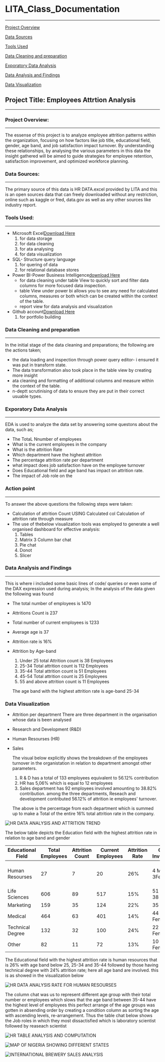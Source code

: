 # LITA_Class_Documentation
---       

[Project Overview](#project-overview)

[Data Sources](#data-sources)

[Tools Used](#tools-used)

[Data Cleaning and preparation](#data-cleaning-and-preparation)

[Exporatory Data Analysis](#exporatory-data-analysis)

[Data Analysis and Findings](#data-analysis-and-findings)

[Data Visualization](#data-visualization)




## Project Title: Employees Attrtion  Analysis
---                          

### Project Overview:
---              
The essense of this project is to analyze employee attrition patterns within the organization, focusing on how factors like job title, educational field, gender, age band, and job satisfaction impact turnover. By understanding these relationships, by analysing the various parameters in this data the insight gathered will be aimed to guide strategies for employee retention, satisfaction improvement, and optimized workforce planning.

### Data Sources:
---       
The primary source of this data is HR DATA.excel provided by LITA and this is an open sources data that can freely downloaded without any restriction, online such as kaggle or fred, data.gov as well as any other sources like industry report.

### Tools Used:
---        
- Microsoft Excel[Download Here](https://www.microsoft.com)
   1. for data storage
   2. for data cleaning
   3. for ata analysing
   4. for data visualization
- SQL- Structure query language
   1.  for quering of data
   2. for relational database stores
- Power BI-Power Business Intelligence[download Here](https://www.microsoft.com)
  - for data cleaning under table View  to quickly sort and filter data columns for more focused data inspection.
  - table View under power bi allows you to see any need for calculated columns, measures or both which can be created within the context of the table.
   - report view for data analysis and visualization
- Github account[Download Here](https://www.github.com)
  1. for portfolio building

### Data Cleaning and preparation
---
In the initial stage of the data cleaning and preparations; the following are the actions taken;
  -  the data loading and inspection through power query editor- i ensured it was put in transform state.
  -  The data transformation also took place in the table view by creating more insight
  -  ata cleaning and formatting of additional columns and measure within the context of the table.
  -  n-deptt scrutinising of data to ensure they are put in their correct usuable types.

### Exporatory Data Analysis
---
 EDA is used to analyze the data set by answering some questons about the data, such as;
  - The TotaL Nnumber of employees
  - What is the current employees in the company
  - What is the attrition Rate
  - Which department have the highest attrition
  - The percentage attrition rate per department
  - what impact does job satisfaction have on the employee turnover
  - Does Educational field and age band has impact on attrition rate.
  - The impact of Job role on the

### Action point
---
To answer the above questions the following steps were taken:
 - Calculation of attrition Count USING Calculated col Calculation of attrition rate through measure
 - The use of thebelow visualization tools was employed to generate a well organised dashboard for effective analysis:
   1. Tables
   2. Matrix
   3  Column bar chat
   4. Pie chat
   5. Donot
   6. Slicer



### Data Analysis and Findings
---
 This is where i included some basic lines of code/ queries or even some of the DAX expression used during analysis;
 In the analysis of the data given the following was found

- The total number of employees is 1470

- Attritions Count  is 237

- Total number of current employees is 1233

- Average age is 37

- Attrition rate is 16%
- Attrition by Age-band
   1. Under 25 total Attrition count is 38 Employees
   2. 25-34 Total attrition count is 112 Employees
   3. 35-44 Total attrition count is 51 Employees
   4. 45-54 Total attrition count is 25 Employees
   5. 55 and above attrition count is 11 Employees
 
   The age band with the highest attrition rate is age-band 25-34
 

### Data Visualization

- Attrition per department
There are three department in the organisation whose data is been analysed 
- Research and Development (R&D)
- Human Resourses (HR)
- Sales
  
  The visual below explicitly shows the breakdown of the employees turnover in the organistation in relation to department amongst other parameters.
  
  1. R & D has a total of 133 employees equivalent to  56.12% contribution
  2. HR has 5,06% which is equal to 12 employees
  3. Sales department has 92 employees involved amounting to  38.82% contribution.
    among the three departments, Reseach and development contributed 56.12% of attrition ie employees' turnover.
     
  The above is the percentage from each department which is summed up to make a Total of the entire 16% total attrition rate in the company.

     


![HR DATA ANALYSIS AND ATTRITION TREND](https://github.com/user-attachments/assets/b003b67c-dffd-4aaf-a497-43b0f16d3412)










The below table depicts the Education field with the highest attrition rate in relation to age band and gender


|Educational Field|Total Employees|Attrition Count|Current Employees|Attrition Rate |Gender Involvement|Age Band        |
|-----------------|---------------|---------------|-----------------|---------------|-------------------|----------------|
|Human Resourses  |27             |7              |20               |26%            |4 Male 3Female     |All except 45years & above|
|Life Sciences    |606            |89             |517              |15%            |51 male & 38 Female| All            |
|Marketing        |159            |35             |124              |22%            |35 Male            | All            |
|Medical          |464            |63             |401              |14%            |44 Male 19 Female  | All            |
|Technical Degree |132            |32             |100              |24%            |22 Male 10 Female  | All            |
|Other            |82             |11             |72               |13%            |10 Male 1 Female   |Except 55above  |



The Educational field with the highest attrition rate is human resources that is 26% with age band below 25, 25-34 and 35-44
followed by those having technical degree with 24% attrition rate; here all age band are involved.
this is as showed in the visualization below







![HR DATA ANALYSIS RATE FOR HUMAN RESOURSES](https://github.com/user-attachments/assets/a67c4216-50c9-49fd-a0ab-3049e75a659c)




The column chat was us to represent different age group with their total number or employees which slows that the age band between 35-44 have the highest level of employees
this perfect arrange of the age groups was gotten in absending order by creating a condition column as sorting the age  with ascending levels, re-arrangement.
Thus the table chat below shows the Job roles in which they most dissactisfied which is laboratory scientist followed by reaseach scientist


![HR TABLE ANALYSIS AND COMPUTATION](https://github.com/user-attachments/assets/7033258f-8f2d-4d32-b904-5dc61f422f9b)





![MAP OF NIGERIA SHOWING DIFFERENT STATES](https://github.com/user-attachments/assets/d7e22830-b6ce-45db-ace6-70d55c669363)




![INTERNATIONAL BREWERY SALES ANALYSIS](https://github.com/user-attachments/assets/a5f1b4ce-8187-4da7-b30b-a573f127b75f)

